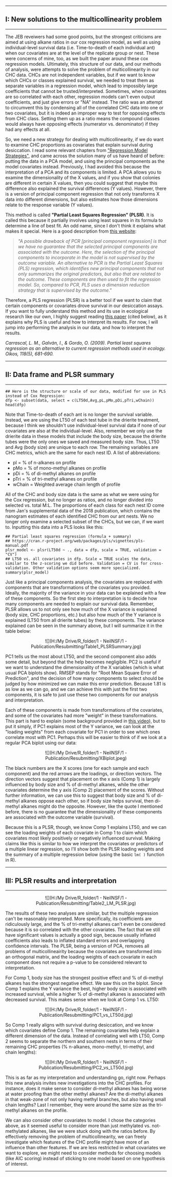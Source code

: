 ***

## I: New solutions to the multicollinearity problem 
***

The JEB reveiwers had some good points, but the strongest criticisms are aimed at using alkane ratios in our cox regression model, as well as using individual-level survival data (i.e. Time-to-death of each individual ant) when our covariates are at the level of the replicate group or nest. These were concerns of mine, too, as we built the paper around these cox regression models. Ultimately, this structure of our data, and our methods of analysis, were attempts to solve the problem of multicollinearity in our CHC data. CHCs are not independent variables, but if we want to know which CHCs or classes explained survival, we needed to treat them as separate variables in a regression model, which lead to impossibly large coefficients that cannot be trusted/interpreted. Sometimes, when covariates are so correlated with each other, regression models can't even output coefficients, and just give errors or "NA" instead. The ratio was an attempt to circumvent this by condensing all of the correlated CHC data into one or two covariates, but it is indeed an improper way to test for opposing effects from CHC class. Setting them up as a ratio means the compound classes would always have opposing effects (numerator vs. denominator) if they had any effects at all. 

So, we need a new strategy for dealing with multicollinearity, if we do want to examine CHC proportions as covariates that explain survival during desiccation. I read some relevant chapters from ["Regression Model Strategies"](https://link.springer.com/book/10.1007/978-3-319-19425-7), and came across the solution many of us have heard of before: putting the data in a PCA model, and using the principal components as the model covariates instead. Previously, I had avoided this because the interpretation of a PCA and its components is limited. A PCA allows you to examine the dimensionality of the X values, and if you show that colonies are different in certain X values, then you could suggest that maybe this difference also explained the survival differences (Y values). However, there is a version of principal component regression that not only transforms X data into different dimensions, but also estimates how those dimensions relate to the response variable (Y values).

This method is called **"Partial Least Squares Regression" (PLSR)**. It is called this because it partially involves using least squares in its formula to determine a line of best fit. An odd name, since I don't think it explains what makes it special. Here is a good description from [this website](http://www.sthda.com/english/articles/37-model-selection-essentials-in-r/152-principal-component-and-partial-least-squares-regression-essentials/): 

> *"A possible drawback of PCR [principal component regression] is that we have no guarantee that the selected principal components are associated with the outcome. Here, the selection of the principal components to incorporate in the model is not supervised by the outcome variable. An alternative to PCR is the Partial Least Squares (PLS) regression, which identifies new principal components that not only summarizes the original predictors, but also that are related to the outcome. These components are then used to fit the regression model. So, compared to PCR, PLS uses a dimension reduction strategy that is supervised by the outcome."*

Therefore, a PLS regression (PLSR) is a better tool if we want to claim that certain components or covariates drove survival in our desiccation assays. If you want to fully understand this method and its use in ecological research like our own, I highly suggest reading [this paper](https://onlinelibrary-wiley-com.libproxy.berkeley.edu/doi/10.1111/j.1600-0706.2008.16881.x) (cited below), as it explains why PLS is useful and how to interpret its results. For now, I will jump into performing the analysis in our data, and how to interpret the results. 

*Carrascal, L. M., Galván, I., & Gordo, O. (2009). Partial least squares regression as an alternative to current regression methods used in ecology. Oikos, 118(5), 681-690.*

***
## II: Data frame and PLSR summary 
***

```{r eval=TRUE}
## Here is the structure or scale of our data, modified for use in PLS instead of Cox Regression:
dfp <- subset(data, select = c(LT50d,Avg,pL,pMo,pDi,pTri,wChain))
head(dfp)
```
Note that Time-to-death of each ant is no longer the survival variable. Instead, we are using the LT50 of each test tube in the drierite treatment, because I think we shouldn't use individual-level survival data if none of our covariates are also at the individual-level. Also, remember we only use the drierite data in these models that include the body size, because the drierite tubes were the only ones we saved and measured body size. Thus, LT50 and Avg (body size) are unique to each row. The remaining variables are CHC metrics, which are the same for each nest ID. A list of abbreviations:

- pl = % of n-alkanes on profile
- pMo = % of mono-methyl alkanes on profile
- pDi = % of di-methyl alkanes on profile
- pTri = % of tri-methyl alkanes on profile
- wChain = Weighted average chain length of profile

All of the CHC and body size data is the same as what we were using for the Cox regression, but no longer as ratios, and no longer divided into selected vs. total M:L. The proportions of each class for each nest ID come from Jan's supplemental data of the 2018 publication, which contains the nanogram estimates of each identified CHC from our ant nests. We no longer only examine a selected subset of the CHCs, but we can, if we want to. Inputting this data into a PLS looks like this:

```{r eval=TRUE}
## Partial least squares regression (formula + summary)
## https://cran.r-project.org/web/packages/pls/vignettes/pls-manual.pdf
plsr_model <- plsr(LT50d ~ ., data = dfp, scale = TRUE, validation = "CV")
## LT50 vs. all covariates in dfp. Scale = TRUE scales the data, similar to the z-scoring we did before. Validation = CV is for cross-validation. Other validation options seem more specialized. 
summary(plsr_model)
```
Just like a principal components analysis, the covariates are replaced with components that are transformations of the covariates you provided. Ideally, the majority of the variance in your data can be explained with a few of these components. So the first step to interpretation is to decide how many components are needed to explain our survival data. Remember, PLSR allows us to not only see how much of the X variance is explained (body size, CHC proportions, etc.) but also how much of the Y variance is explained (LT50 from all drierite tubes) by these components. The variance explained can be seen in the summary above, but I will summarize it in the table below:

<center>
![](H:/My Drive/R_folder/1 - NeilNSF/1 - Publication/Resubmitting/Table1_PLSRSummary.jpg)

</center>

PC1 tells us the most about LT50, and the second component also adds some detail, but beyond that the help becomes negligible. PC2 is useful if we want to understand the dimensionality of the X variables (which is what usual PCA biplots show). RMSEP stands for "Root Mean Square Error of Prediction", and the decision of how many components to select should be judged by how minimized we can make this error prediction. Because 1.81 is as low as we can go, and we can achieve this with just the first two components, it is safe to just use these two components for our analysis and interpretation.

Each of these components is made from transformations of the covariates, and some of the covariates had more "weight" in these transformations. This part is hard to explain (some background provided in [this video](https://youtu.be/Vf7doatc2rA)), but to put it simply, if PC1 explains most of the Y variance, we can look at the "loading weights" from each covariate for PC1 in order to see which ones correlate most with PC1. Perhaps this will be easier to think of if we look at a regular PCA biplot using our data:

<center>
![](H:/My Drive/R_folder/1 - NeilNSF/1 - Publication/Resubmitting/XBiplot.jpeg)

</center>

The black numbers are the X scores (one for each sample and each component) and the red arrows are the loadings, or direction vectors. The direction vectors suggest that placement on the x axis (Comp 1) is largely influenced by body size and % of di-methyl alkanes, while the other covariates determine the y axis (Comp 2) placement of the scores. Without further information, we can use this to suggest that body size and % of di-methyl alkanes oppose each other, so if body size helps survival, then di-methyl alkanes might do the opposite. However, like the quote I mentioned before, there is no guarantee that the dimensionality of these components are associated with the outcome variable (survival). 

Because this is a PLSR, though, we know Comp 1 explains LT50, and we can see the loading weights of each covariate in Comp 1 to claim which covariates most likely positively or negatively influenced survival. Making claims like this is similar to how we interpret the covariates or predictors of a multiple linear regression, so I'll show both the PLSR loading weights and the summary of a multiple regression below (using the basic `lm( )` function in R).

***
## III: PLSR results and interpretation 
***

<center>
![](H:/My Drive/R_folder/1 - NeilNSF/1 - Publication/Resubmitting/Table2_LM_PLSR.jpg)

</center>

The results of these two analyses are similar, but the multiple regression can't be reasonably interpreted. More specifically, its coefficients are ridiculously large, and the % of tri-methyl alkanes can't even be considered because it is so correlated with the other covariates. The fact that we still have significant values is actually a good sign, because usually inflated coefficients also leads to inflated standard errors and overlapping confidence intervals. The PLSR, being a version of PCA, removes all problems of multicollineairity because the covariates are transformed into an orthogonal matrix, and the loading weights of each covariate in each component does not require a p-value to be considered relevant to interpretation. 

For Comp 1, body size has the strongest positive effect and % of di-methyl alkanes has the strongest negative effect. We saw this on the biplot. Since Comp 1 explains the Y variance the best, higher body size is associated with increased survival, while a higher % of di-methyl alkanes is associated with decreased survival. This makes sense when we look at Comp 1 vs. LT50:

<center>
![](H:/My Drive/R_folder/1 - NeilNSF/1 - Publication/Resubmitting/PC1_vs_LT50d.jpg)

</center>

So Comp 1 really aligns with survival during desiccation, and we know which covariates define Comp 1. The remaining covariates help explain a different dimension of the data. Instead of correlating well with LT50, Comp 2 seems to separate the northern and southern nests in terms of their remaining CHC properties (% n-alkanes, mono-methyl, tri-methyl, and chain lengths):

<center>
![](H:/My Drive/R_folder/1 - NeilNSF/1 - Publication/Resubmitting/PC2_vs_LT50d.jpg)

</center>

This is as far as my interpretation and understanding go, right now. Perhaps this new analysis invites new investigations into the CHC profiles. For instance, does it make sense to consider di-methyl alkanes has being worse at water proofing than the other methyl alkanes? Are the di-methyl alkanes in that weak-zone of not only having methyl branches, but also having small chain lengths? Last I remember, they were around the same size as the tri-methyl alkanes on the profile. 

We can also consider other covariates to model. I chose the categories above, as it seemed useful to consider more than just methylated vs. not-methylated alkanes, like we were stuck doing with the ratios before. By effectively removing the problem of multicollinearity, we can freely investigate which features of the CHC profile might have more of an influence than other features. If we are less restricted in what covariates we want to explore, we might need to consider methods for choosing models (like AIC scoring) instead of sticking to one model based on one hypothesis of interest. 

***
